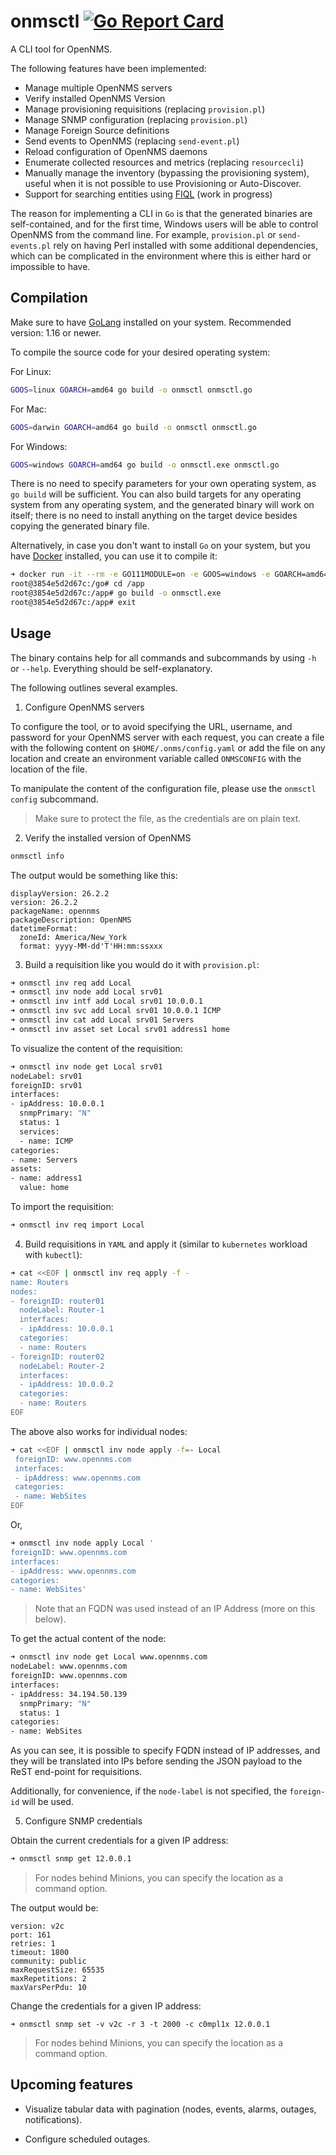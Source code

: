 # onmsctl [![Go Report Card](https://goreportcard.com/badge/github.com/OpenNMS/onmsctl)](https://goreportcard.com/report/github.com/OpenNMS/onmsctl)

A CLI tool for OpenNMS.

The following features have been implemented:

* Manage multiple OpenNMS servers
* Verify installed OpenNMS Version
* Manage provisioning requisitions (replacing `provision.pl`)
* Manage SNMP configuration (replacing `provision.pl`)
* Manage Foreign Source definitions
* Send events to OpenNMS (replacing `send-event.pl`)
* Reload configuration of OpenNMS daemons
* Enumerate collected resources and metrics (replacing `resourcecli`)
* Manually manage the inventory (bypassing the provisioning system), useful when it is not possible to use Provisioning or Auto-Discover.
* Support for searching entities using [FIQL](https://fiql-parser.readthedocs.io/en/stable/usage.html) (work in progress)

The reason for implementing a CLI in `Go` is that the generated binaries are self-contained, and for the first time, Windows users will be able to control OpenNMS from the command line. For example, `provision.pl` or `send-events.pl` rely on having Perl installed with some additional dependencies, which can be complicated in the environment where this is either hard or impossible to have.

## Compilation

Make sure to have [GoLang](https://golang.org/dl/) installed on your system. Recommended version: 1.16 or newer.

To compile the source code for your desired operating system:

For Linux:

```bash
GOOS=linux GOARCH=amd64 go build -o onmsctl onmsctl.go
```

For Mac:

```bash
GOOS=darwin GOARCH=amd64 go build -o onmsctl onmsctl.go
```

For Windows:

```bash
GOOS=windows GOARCH=amd64 go build -o onmsctl.exe onmsctl.go
```

There is no need to specify parameters for your own operating system, as `go build` will be sufficient. You can also build targets for any operating system from any operating system, and the generated binary will work on itself; there is no need to install anything on the target device besides copying the generated binary file.

Alternatively, in case you don't want to install `Go` on your system, but you have [Docker](https://www.docker.com) installed, you can use it to compile it:

```bash
➜ docker run -it --rm -e GO111MODULE=on -e GOOS=windows -e GOARCH=amd64 -v $(pwd):/app golang bash
root@3854e5d2d67c:/go# cd /app
root@3854e5d2d67c:/app# go build -o onmsctl.exe
root@3854e5d2d67c:/app# exit
```

## Usage

The binary contains help for all commands and subcommands by using `-h` or `--help`. Everything should be self-explanatory.

The following outlines several examples.

1. Configure OpenNMS servers

To configure the tool, or to avoid specifying the URL, username, and password for your OpenNMS server with each request, you can create a file with the following content on `$HOME/.onms/config.yaml` or add the file on any location and create an environment variable called `ONMSCONFIG` with the location of the file.

To manipulate the content of the configuration file, please use the `onmsctl config` subcommand.

> Make sure to protect the file, as the credentials are on plain text.

2. Verify the installed version of OpenNMS

```bash
onmsctl info
```

The output would be something like this:

```
displayVersion: 26.2.2
version: 26.2.2
packageName: opennms
packageDescription: OpenNMS
datetimeFormat:
  zoneId: America/New_York
  format: yyyy-MM-dd'T'HH:mm:ssxxx
```

3. Build a requisition like you would do it with `provision.pl`:

```bash
➜ onmsctl inv req add Local
➜ onmsctl inv node add Local srv01
➜ onmsctl inv intf add Local srv01 10.0.0.1
➜ onmsctl inv svc add Local srv01 10.0.0.1 ICMP
➜ onmsctl inv cat add Local srv01 Servers
➜ onmsctl inv asset set Local srv01 address1 home
```

To visualize the content of the requisition:

```bash
➜ onmsctl inv node get Local srv01
nodeLabel: srv01
foreignID: srv01
interfaces:
- ipAddress: 10.0.0.1
  snmpPrimary: "N"
  status: 1
  services:
  - name: ICMP
categories:
- name: Servers
assets:
- name: address1
  value: home
```

To import the requisition:

```bash
➜ onmsctl inv req import Local
```

4. Build requisitions in `YAML` and apply it (similar to `kubernetes` workload with `kubectl`):

```bash
➜ cat <<EOF | onmsctl inv req apply -f -
name: Routers
nodes:
- foreignID: router01
  nodeLabel: Router-1
  interfaces:
  - ipAddress: 10.0.0.1
  categories:
  - name: Routers
- foreignID: router02
  nodeLabel: Router-2
  interfaces:
  - ipAddress: 10.0.0.2
  categories:
  - name: Routers
EOF
```

The above also works for individual nodes:

```bash
➜ cat <<EOF | onmsctl inv node apply -f=- Local
 foreignID: www.opennms.com
 interfaces:
 - ipAddress: www.opennms.com
 categories:
 - name: WebSites
EOF
```

Or,

```bash
➜ onmsctl inv node apply Local '
foreignID: www.opennms.com
interfaces:
- ipAddress: www.opennms.com
categories:
- name: WebSites'
```

> Note that an FQDN was used instead of an IP Address (more on this below).

To get the actual content of the node:

```bash
➜ onmsctl inv node get Local www.opennms.com
nodeLabel: www.opennms.com
foreignID: www.opennms.com
interfaces:
- ipAddress: 34.194.50.139
  snmpPrimary: "N"
  status: 1
categories:
- name: WebSites
```

As you can see, it is possible to specify FQDN instead of IP addresses, and they will be translated into IPs before sending the JSON payload to the ReST end-point for requisitions.

Additionally, for convenience, if the `node-label` is not specified, the `foreign-id` will be used.

5. Configure SNMP credentials

Obtain the current credentials for a given IP address:

```bash
➜ onmsctl snmp get 12.0.0.1
```

> For nodes behind Minions, you can specify the location as a command option.

The output would be:

```
version: v2c
port: 161
retries: 1
timeout: 1800
community: public
maxRequestSize: 65535
maxRepetitions: 2
maxVarsPerPdu: 10
```

Change the credentials for a given IP address:

```
➜ onmsctl snmp set -v v2c -r 3 -t 2000 -c c0mpl1x 12.0.0.1
```

> For nodes behind Minions, you can specify the location as a command option.

## Upcoming features

* Visualize tabular data with pagination (nodes, events, alarms, outages, notifications).

* Configure scheduled outages.
